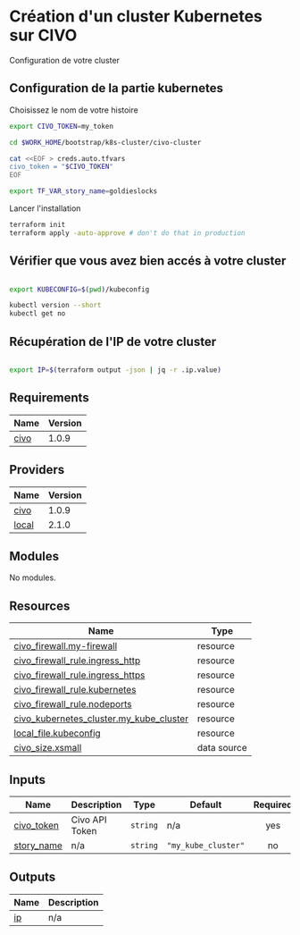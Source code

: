 <!-- BEGIN_TF_DOCS -->
# Création d'un cluster Kubernetes sur CIVO

Configuration de votre cluster

## Configuration de la partie kubernetes

Choisissez le nom de votre histoire

```bash
export CIVO_TOKEN=my_token

cd $WORK_HOME/bootstrap/k8s-cluster/civo-cluster

cat <<EOF > creds.auto.tfvars
civo_token = "$CIVO_TOKEN"
EOF

export TF_VAR_story_name=goldieslocks
```

Lancer l'installation

```bash
terraform init
terraform apply -auto-approve # don't do that in production
```

## Vérifier que vous avez bien accés à votre cluster

```bash

export KUBECONFIG=$(pwd)/kubeconfig

kubectl version --short
kubectl get no

```

## Récupération de l'IP de votre cluster

```bash

export IP=$(terraform output -json | jq -r .ip.value)
```

## Requirements

| Name | Version |
|------|---------|
| <a name="requirement_civo"></a> [civo](#requirement\_civo) | 1.0.9 |

## Providers

| Name | Version |
|------|---------|
| <a name="provider_civo"></a> [civo](#provider\_civo) | 1.0.9 |
| <a name="provider_local"></a> [local](#provider\_local) | 2.1.0 |

## Modules

No modules.

## Resources

| Name | Type |
|------|------|
| [civo_firewall.my-firewall](https://registry.terraform.io/providers/civo/civo/1.0.9/docs/resources/firewall) | resource |
| [civo_firewall_rule.ingress_http](https://registry.terraform.io/providers/civo/civo/1.0.9/docs/resources/firewall_rule) | resource |
| [civo_firewall_rule.ingress_https](https://registry.terraform.io/providers/civo/civo/1.0.9/docs/resources/firewall_rule) | resource |
| [civo_firewall_rule.kubernetes](https://registry.terraform.io/providers/civo/civo/1.0.9/docs/resources/firewall_rule) | resource |
| [civo_firewall_rule.nodeports](https://registry.terraform.io/providers/civo/civo/1.0.9/docs/resources/firewall_rule) | resource |
| [civo_kubernetes_cluster.my_kube_cluster](https://registry.terraform.io/providers/civo/civo/1.0.9/docs/resources/kubernetes_cluster) | resource |
| [local_file.kubeconfig](https://registry.terraform.io/providers/hashicorp/local/latest/docs/resources/file) | resource |
| [civo_size.xsmall](https://registry.terraform.io/providers/civo/civo/1.0.9/docs/data-sources/size) | data source |

## Inputs

| Name | Description | Type | Default | Required |
|------|-------------|------|---------|:--------:|
| <a name="input_civo_token"></a> [civo\_token](#input\_civo\_token) | Civo API Token | `string` | n/a | yes |
| <a name="input_story_name"></a> [story\_name](#input\_story\_name) | n/a | `string` | `"my_kube_cluster"` | no |

## Outputs

| Name | Description |
|------|-------------|
| <a name="output_ip"></a> [ip](#output\_ip) | n/a |
<!-- END_TF_DOCS -->